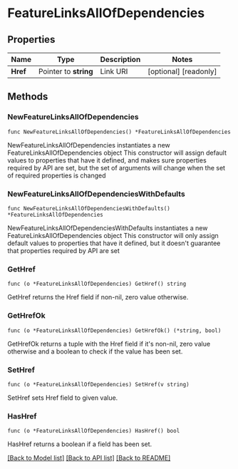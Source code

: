 # FeatureLinksAllOfDependencies

## Properties

Name | Type | Description | Notes
------------ | ------------- | ------------- | -------------
**Href** | Pointer to **string** | Link URI | [optional] [readonly] 

## Methods

### NewFeatureLinksAllOfDependencies

`func NewFeatureLinksAllOfDependencies() *FeatureLinksAllOfDependencies`

NewFeatureLinksAllOfDependencies instantiates a new FeatureLinksAllOfDependencies object
This constructor will assign default values to properties that have it defined,
and makes sure properties required by API are set, but the set of arguments
will change when the set of required properties is changed

### NewFeatureLinksAllOfDependenciesWithDefaults

`func NewFeatureLinksAllOfDependenciesWithDefaults() *FeatureLinksAllOfDependencies`

NewFeatureLinksAllOfDependenciesWithDefaults instantiates a new FeatureLinksAllOfDependencies object
This constructor will only assign default values to properties that have it defined,
but it doesn't guarantee that properties required by API are set

### GetHref

`func (o *FeatureLinksAllOfDependencies) GetHref() string`

GetHref returns the Href field if non-nil, zero value otherwise.

### GetHrefOk

`func (o *FeatureLinksAllOfDependencies) GetHrefOk() (*string, bool)`

GetHrefOk returns a tuple with the Href field if it's non-nil, zero value otherwise
and a boolean to check if the value has been set.

### SetHref

`func (o *FeatureLinksAllOfDependencies) SetHref(v string)`

SetHref sets Href field to given value.

### HasHref

`func (o *FeatureLinksAllOfDependencies) HasHref() bool`

HasHref returns a boolean if a field has been set.


[[Back to Model list]](../README.md#documentation-for-models) [[Back to API list]](../README.md#documentation-for-api-endpoints) [[Back to README]](../README.md)


